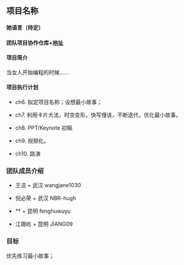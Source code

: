 


## 项目名称

#### 她语言（待定）

#### 团队项目协作仓库+[地址](https://github.com/WangJane1030/BPXXhacker)

#### 项目简介

当女人开始编程的时候......


#### 项目执行计划

* ch6. 拟定项目名称；设想最小故事；

* ch7. 利用卡片大法，时空变形，快写慢该，不断迭代，优化最小故事。

* ch8. PPT/Keynote 初稿

* ch9. 视频化。

* ch10. 路演


### 团队成员介绍

* 王洁 + 武汉 wangjane1030

* 倪必荣 + 武汉 NBR-hugh

* ** + 昆明 fenghuwuyu 

* 江珊屹 + 昆明 JIANG09  



### 目标

优先练习最小故事；

